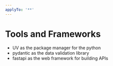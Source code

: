 ```yaml
---
applyTo: '**'
---
```


# Tools and Frameworks
- UV as the package manager for the python
- pydantic as the data validation library
- fastapi as the web framework for building APIs
